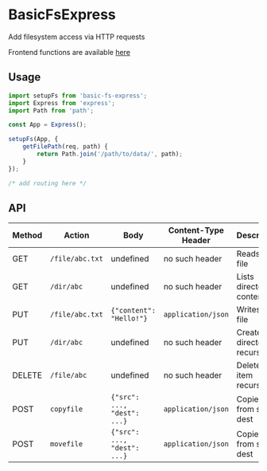 # BasicFsExpress
Add filesystem access via HTTP requests

Frontend functions are available [here](https://github.com/viridian035/BasicFsExpress-Frontend)

## Usage
```TypeScript
import setupFs from 'basic-fs-express';
import Express from 'express';
import Path from 'path';

const App = Express();

setupFs(App, {
    getFilePath(req, path) {
        return Path.join('/path/to/data/', path);
    }
});

/* add routing here */
```

## API

| Method | Action             | Body                          | Content-Type Header | Description                   |
| ------ | ------------------ | ----------------------------- | ------------------- | ----------------------------- |
| GET    | `/file/abc.txt`    | undefined                     | no such header      | Reads the file                |
| GET    | `/dir/abc`         | undefined                     | no such header      | Lists directory contents      |
| PUT    | `/file/abc.txt`    | `{"content": "Hello!"}`       | `application/json`  | Writes the file               |
| PUT    | `/dir/abc`         | undefined                     | no such header      | Creates directory recursively |
| DELETE | `/file/abc`        | undefined                     | no such header      | Deletes the item recursively  |
| POST   | `copyfile`         | `{"src": ..., "dest": ...}`   | `application/json`  | Copies from src to dest    |
| POST   | `movefile`         | `{"src": ..., "dest": ...}`   | `application/json`  | Copies from src to dest    |
